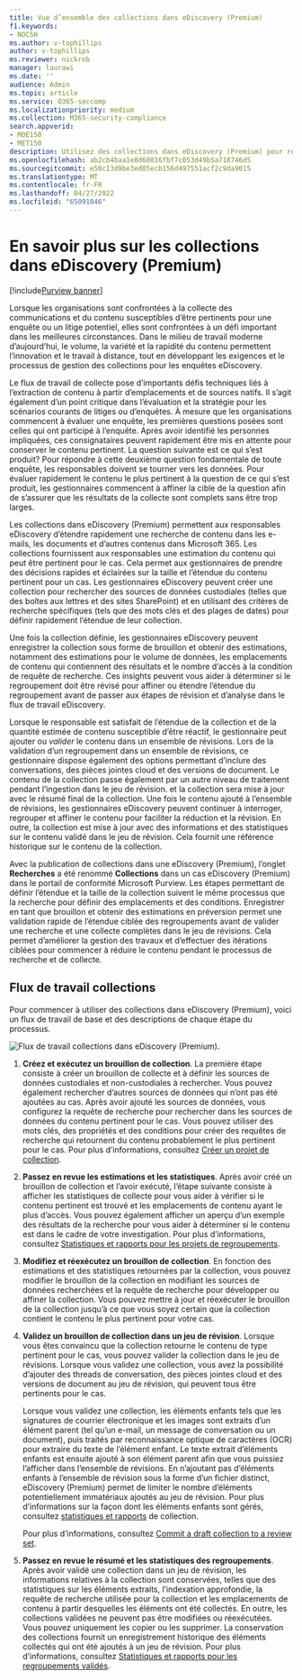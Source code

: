 ```yaml
---
title: Vue d’ensemble des collections dans eDiscovery (Premium)
f1.keywords:
- NOCSH
ms.author: v-tophillips
author: v-tophillips
ms.reviewer: nickrob
manager: laurawi
ms.date: ''
audience: Admin
ms.topic: article
ms.service: O365-seccomp
ms.localizationpriority: medium
ms.collection: M365-security-compliance
search.appverid:
- MOE150
- MET150
description: Utilisez des collections dans eDiscovery (Premium) pour rechercher et collecter du contenu relatif à votre cas ou investigation.
ms.openlocfilehash: ab2cb4baa1e8d60816fbf7c053d49b5a718746d5
ms.sourcegitcommit: e50c13d9be3ed05ecb156d497551acf2c9da9015
ms.translationtype: MT
ms.contentlocale: fr-FR
ms.lasthandoff: 04/27/2022
ms.locfileid: "65091046"
---
```

# <a name="learn-about-collections-in-ediscovery-premium"></a>En savoir plus sur les collections dans eDiscovery (Premium)

[!include[Purview banner](../includes/purview-rebrand-banner.md)]

Lorsque les organisations sont confrontées à la collecte des communications et du contenu susceptibles d’être pertinents pour une enquête ou un litige potentiel, elles sont confrontées à un défi important dans les meilleures circonstances. Dans le milieu de travail moderne d’aujourd’hui, le volume, la variété et la rapidité du contenu permettent l’innovation et le travail à distance, tout en développant les exigences et le processus de gestion des collections pour les enquêtes eDiscovery.

Le flux de travail de collecte pose d’importants défis techniques liés à l’extraction de contenu à partir d’emplacements et de sources natifs. Il s’agit également d’un point critique dans l’évaluation et la stratégie pour les scénarios courants de litiges ou d’enquêtes. À mesure que les organisations commencent à évaluer une enquête, les premières questions posées sont celles qui ont participé à l’enquête. Après avoir identifié les personnes impliquées, ces consignataires peuvent rapidement être mis en attente pour conserver le contenu pertinent. La question suivante est ce qui s’est produit? Pour répondre à cette deuxième question fondamentale de toute enquête, les responsables doivent se tourner vers les données. Pour évaluer rapidement le contenu le plus pertinent à la question de ce qui s’est produit, les gestionnaires commencent à affiner la cible de la question afin de s’assurer que les résultats de la collecte sont complets sans être trop larges.

Les collections dans eDiscovery (Premium) permettent aux responsables eDiscovery d’étendre rapidement une recherche de contenu dans les e-mails, les documents et d’autres contenus dans Microsoft 365. Les collections fournissent aux responsables une estimation du contenu qui peut être pertinent pour le cas. Cela permet aux gestionnaires de prendre des décisions rapides et éclairées sur la taille et l’étendue du contenu pertinent pour un cas. Les gestionnaires eDiscovery peuvent créer une collection pour rechercher des sources de données custodiales (telles que des boîtes aux lettres et des sites SharePoint) et en utilisant des critères de recherche spécifiques (tels que des mots clés et des plages de dates) pour définir rapidement l’étendue de leur collection.

Une fois la collection définie, les gestionnaires eDiscovery peuvent enregistrer la collection sous forme de brouillon et obtenir des estimations, notamment des estimations pour le volume de données, les emplacements de contenu qui contiennent des résultats et le nombre d’accès à la condition de requête de recherche. Ces insights peuvent vous aider à déterminer si le regroupement doit être révisé pour affiner ou étendre l’étendue du regroupement avant de passer aux étapes de révision et d’analyse dans le flux de travail eDiscovery.

Lorsque le responsable est satisfait de l’étendue de la collection et de la quantité estimée de contenu susceptible d’être réactif, le gestionnaire peut ajouter ou *valider* le contenu dans un ensemble de révisions. Lors de la validation d’un regroupement dans un ensemble de révisions, ce gestionnaire dispose également des options permettant d’inclure des conversations, des pièces jointes cloud et des versions de document. Le contenu de la collection passe également par un autre niveau de traitement pendant l’ingestion dans le jeu de révision. et la collection sera mise à jour avec le résumé final de la collection. Une fois le contenu ajouté à l’ensemble de révisions, les gestionnaires eDiscovery peuvent continuer à interroger, regrouper et affiner le contenu pour faciliter la réduction et la révision. En outre, la collection est mise à jour avec des informations et des statistiques sur le contenu validé dans le jeu de révision. Cela fournit une référence historique sur le contenu de la collection.

Avec la publication de collections dans une eDiscovery (Premium), l’onglet **Recherches** a été renommé **Collections** dans un cas eDiscovery (Premium) dans le portail de conformité Microsoft Purview. Les étapes permettant de définir l’étendue et la taille de la collection suivent le même processus que la recherche pour définir des emplacements et des conditions. Enregistrer en tant que brouillon et obtenir des estimations en préversion permet une validation rapide de l’étendue ciblée des regroupements avant de valider une recherche et une collecte complètes dans le jeu de révisions. Cela permet d’améliorer la gestion des travaux et d’effectuer des itérations ciblées pour commencer à réduire le contenu pendant le processus de recherche et de collecte.

## <a name="collections-workflow"></a>Flux de travail collections

Pour commencer à utiliser des collections dans eDiscovery (Premium), voici un flux de travail de base et des descriptions de chaque étape du processus.

![Flux de travail collections dans eDiscovery (Premium).](../media/CollectionsWorkflow.png)

1. **Créez et exécutez un brouillon de collection**. La première étape consiste à créer un brouillon de collecte et à définir les sources de données custodiales et non-custodiales à rechercher. Vous pouvez également rechercher d’autres sources de données qui n’ont pas été ajoutées au cas. Après avoir ajouté les sources de données, vous configurez la requête de recherche pour rechercher dans les sources de données du contenu pertinent pour le cas. Vous pouvez utiliser des mots clés, des propriétés et des conditions pour créer des requêtes de recherche qui retournent du contenu probablement le plus pertinent pour le cas. Pour plus d’informations, consultez [Créer un projet de collection](create-draft-collection.md).

2. **Passez en revue les estimations et les statistiques**. Après avoir créé un brouillon de collection et l’avoir exécuté, l’étape suivante consiste à afficher les statistiques de collecte pour vous aider à vérifier si le contenu pertinent est trouvé et les emplacements de contenu ayant le plus d’accès. Vous pouvez également afficher un aperçu d’un exemple des résultats de la recherche pour vous aider à déterminer si le contenu est dans le cadre de votre investigation. Pour plus d’informations, consultez [Statistiques et rapports pour les projets de regroupements](collection-statistics-reports.md#statistics-and-reports-for-draft-collections).

3. **Modifiez et réexécutez un brouillon de collection**. En fonction des estimations et des statistiques retournées par la collection, vous pouvez modifier le brouillon de la collection en modifiant les sources de données recherchées et la requête de recherche pour développer ou affiner la collection. Vous pouvez mettre à jour et réexécuter le brouillon de la collection jusqu’à ce que vous soyez certain que la collection contient le contenu le plus pertinent pour votre cas.

4. **Validez un brouillon de collection dans un jeu de révision**. Lorsque vous êtes convaincu que la collection retourne le contenu de type pertinent pour le cas, vous pouvez valider la collection dans le jeu de révisions. Lorsque vous validez une collection, vous avez la possibilité d’ajouter des threads de conversation, des pièces jointes cloud et des versions de document au jeu de révision, qui peuvent tous être pertinents pour le cas.

   Lorsque vous validez une collection, les éléments enfants tels que les signatures de courrier électronique et les images sont extraits d’un élément parent (tel qu’un e-mail, un message de conversation ou un document), puis traités par reconnaissance optique de caractères (OCR) pour extraire du texte de l’élément enfant. Le texte extrait d’éléments enfants est ensuite ajouté à son élément parent afin que vous puissiez l’afficher dans l’ensemble de révisions. En n’ajoutant pas d’éléments enfants à l’ensemble de révision sous la forme d’un fichier distinct, eDiscovery (Premium) permet de limiter le nombre d’éléments potentiellement immatériaux ajoutés au jeu de révision. Pour plus d’informations sur la façon dont les éléments enfants sont gérés, consultez [statistiques et rapports](collection-statistics-reports.md#collection-contents) de collection.

   Pour plus d’informations, consultez [Commit a draft collection to a review set](commit-draft-collection.md).

5. **Passez en revue le résumé et les statistiques des regroupements**. Après avoir validé une collection dans un jeu de révision, les informations relatives à la collection sont conservées, telles que des statistiques sur les éléments extraits, l’indexation approfondie, la requête de recherche utilisée pour la collection et les emplacements de contenu à partir desquelles les éléments ont été collectés. En outre, les collections validées ne peuvent pas être modifiées ou réexécutées. Vous pouvez uniquement les copier ou les supprimer. La conservation des collections fournit un enregistrement historique des éléments collectés qui ont été ajoutés à un jeu de révision. Pour plus d’informations, consultez [Statistiques et rapports pour les regroupements validés](collection-statistics-reports.md#statistics-and-reports-for-committed-collections).
